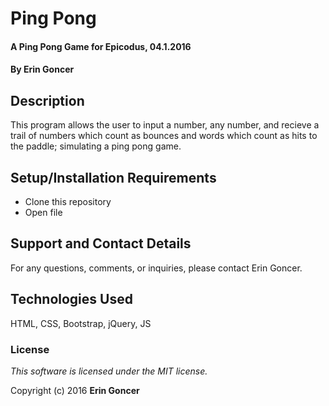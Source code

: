 # Ping Pong

#### A Ping Pong Game for Epicodus, 04.1.2016

#### By **Erin Goncer**

## Description

This program allows the user to input a number, any number, and recieve a trail of numbers which count as bounces and words which count as hits to the paddle; simulating a ping pong game.

## Setup/Installation Requirements

* Clone this repository
* Open file

## Support and Contact Details

For any questions, comments, or inquiries, please contact Erin Goncer.

## Technologies Used

HTML, CSS, Bootstrap, jQuery, JS

### License

*This software is licensed under the MIT license.*

Copyright (c) 2016 **Erin Goncer**
